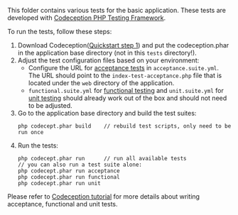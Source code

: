 This folder contains various tests for the basic application.
These tests are developed with [Codeception PHP Testing Framework](http://codeception.com/).

To run the tests, follow these steps:

1. Download Codeception([Quickstart step 1](http://codeception.com/quickstart)) and put the codeception.phar in the
   application base directory (not in this `tests` directory!).
2. Adjust the test configuration files based on your environment:
   - Configure the URL for [acceptance tests](http://codeception.com/docs/04-AcceptanceTests) in `acceptance.suite.yml`.
     The URL should point to the `index-test-acceptance.php` file that is located under the `web` directory of the application.
   - `functional.suite.yml` for [functional testing](http://codeception.com/docs/05-FunctionalTests) and
     `unit.suite.yml` for [unit testing](http://codeception.com/docs/06-UnitTests) should already work out of the box
     and should not need to be adjusted.
3. Go to the application base directory and build the test suites:
   ```
   php codecept.phar build    // rebuild test scripts, only need to be run once
   ```
4. Run the tests:
   ```
   php codecept.phar run      // run all available tests
   // you can also run a test suite alone:
   php codecept.phar run acceptance
   php codecept.phar run functional
   php codecept.phar run unit
   ```

Please refer to [Codeception tutorial](http://codeception.com/docs/01-Introduction) for
more details about writing acceptance, functional and unit tests.
